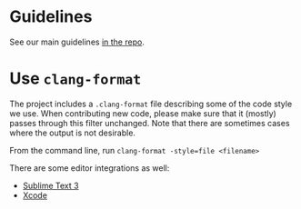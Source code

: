 # Guidelines
See our main guidelines [in the repo](https://github.com/mapbox/mapbox-gl-native/blob/master/CONTRIBUTING.md).



# Use `clang-format`

The project includes a `.clang-format` file describing some of the code style we use. When contributing new code, please make sure that it (mostly) passes through this filter unchanged. Note that there are sometimes cases where the output is not desirable.

From the command line, run `clang-format -style=file <filename>`

There are some editor integrations as well:
- [Sublime Text 3](https://github.com/rosshemsley/SublimeClangFormat)
- [Xcode](https://github.com/travisjeffery/ClangFormat-Xcode)